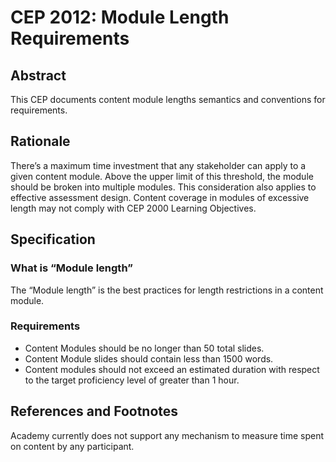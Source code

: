 # CEP 2012: Module Length Requirements


## Abstract

This CEP documents content module lengths semantics and conventions for requirements.

## Rationale

There’s a maximum time investment that any stakeholder can apply to a given content module. Above the upper limit of this threshold, the module should be broken into multiple modules. This consideration also applies to effective assessment design. Content coverage in modules of excessive length may not comply with CEP 2000 Learning Objectives.   

## Specification

### What is “Module length”

The “Module length” is the best practices for length restrictions in a content module.


### Requirements

* Content Modules should be no longer than 50 total slides.
* Content Module slides should contain less than 1500 words.
* Content modules should not exceed an estimated duration with respect to the target proficiency level of greater than 1 hour.



## References and Footnotes

Academy currently does not support any mechanism to measure time spent on content by any participant. 